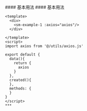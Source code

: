 
<cn>
#### 基本用法
</cn>

<us>
#### 基本用法
</us>

```tpl
<template>
  <div>
    <sm-example-1 :axios="axios"/>
  </div>

</template>
<script>
import axios from '@/utils/axios.js'

export default {
  data(){
    return {
      axios
    }
  },
  created(){
  },
  methods: {
  }
}
</script>
*** 
